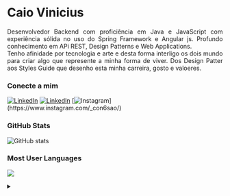 <h1>
    <a href="https://cvdazn.github.io/portifolio/"></a>
    <span>Caio Vinicius</span>
</h1>


<p align="justify">Desenvolvedor Backend com proficiência em Java e JavaScript com experiência sólida no uso do Spring Framework e Angular js. 
Profundo conhecimento em APi REST, Design Patterns e Web Applications. 
<br>
 Tenho afinidade por tecnologia e arte e desta forma interligo os dois mundo para criar algo que represente a minha forma de viver. Dos Design Patter aos Styles Guide que desenho esta minha carreira, gosto e valoeres.</p>

<h3 align="left">Conecte a mim</h3>

[![LinkedIn](https://img.shields.io/badge/-Portifolio-f2d680?style=for-the-badge&logo=Site&logoColor=fff)](https://www.linkedin.com/in/caiovinicius2246/)
[![LinkedIn](https://img.shields.io/badge/-LinkedIn-1f6be7?style=for-the-badge&logo=linkedin&logoColor=a5c9ff6)](https://www.linkedin.com/in/caiovinicius2246/)
[![Instagram](https://img.shields.io/badge/-Instagram-c968ed?style=for-the-badge&logo=instagram&logoColor=fff&color:)](https://www.instagram.com/_con6sao/)


<h3 align="left">GitHub Stats</h3>

![GitHub stats](https://github-readme-stats-git-masterrstaa-rickstaa.vercel.app/api?username=CVdaZN&hide_title=true&show_icons=true&include_all_commits=false&count_private=true&line_height=25&hide=issues&bg_color=000&title_color=f2d680&text_color=FFF&border_radius=3&border_color=FFF&icon_color=eb9c4d&theme=jolly)

<h3 align="left">Most User Languages</h3>

![](https://github-readme-stats-git-masterrstaa-rickstaa.vercel.app/api/top-langs/?username=CVdaZN&line_height=10&card_width=465&layout=compact&hide_title=false&count_private=true&langs_count=4&show_icons=true&title_color=eb9c4d&hide=html,css&bg_color=000&text_color=ffff&border_radius=3&border_color=FFF&count_private=true)
<br>

<details align="left">
  <summary></summary> 
 
  - Badges by <a href="https://shields.io/">shields.io</a><br>
  - GitHub Stats by <a href="https://github.com/anuraghazra/github-readme-stats">anuraghazra</a>
  - Developer vector created by <a href="https://www.freepik.com/vectors/developer">storyset - www.freepik.com</a> (edited by author)
 
  <div align="right"> by <a href="https://www.linkedin.com/in/caiovinicius2246/">Caio Vinicius</a>.</div>

</details>
 